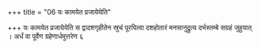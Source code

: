 +++
title = "06 यः कामयेत प्रजायेयेति"

+++
यः कामयेत प्रजायेयेति स द्वादशगृहीतेन स्रुचं पूरयित्वा दशहोतारं मनसानुद्रुत्य दर्भस्तम्बे सग्रहं जुहुयात् । अर्धं वा पूर्वेण ग्रहेणार्धमुत्तरेण ६